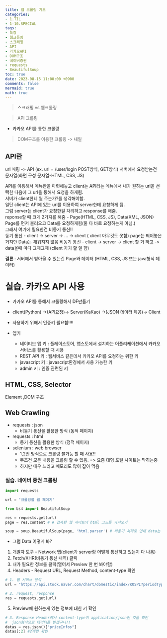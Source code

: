 ```yaml
---
title: 웹 크롤링 기초
categories:
- 1.TIL
- 1-10.SPECIAL
tags:
- 특강
- 웹크롤링
- 스크래핑
- API
- 카카오API
- DOM구조
- 네이버증권
- requests
- BeautifulSoup
toc: true
date: 2023-08-15 11:00:00 +0900
comments: false
mermaid: true
math: true
---
```

> 스크래핑 vs 웹크롤링  

> API 크롤링
- 카카오 API를 통한 크롤링
> DOM구조를 이용한 크롤링 -> 내일


## API란
url 매핑 -> API (ex. url = /user/login POST방식, GET방식)
서버에서 요청받는건 문자열(화면 구성 문자열-HTML, CSS, JS)

API를 이용해서 메뉴판을 마련해놓고 client는 API라는 메뉴에서 내가 원하는 url을 선택한 다음에 그 url을 통해서 요청을 하게됨.   
서버가 client한테 뭘 주는가?를 생각해야함.  
일단 client는 API에 있는 url를 이용하여 server한테 요청하게 됨.  
그럼 server는 client가 요청한걸 처리하고 response를 해줌.   
reponse할 때 크게 2가지를 해줌 - Page(HTML, CSS, JS), Data(XML, JSON)  
Page를 먼저 불러오고 Data를 요청하게됨(둘 다 바로 요청하는게 아님.)  
그래서 여기에 필요한건 비동기 통신!!  
동기 통신 - client -> server -> ... -> client ( client 아무것도 못함) page는 띄어놓은 거지만 Data는 채워지지 않음
비동기 통신 - client -> server -> client 할 거 하고 -> data올때 마다 그때그때 (client 자기 할 일 함)

**결론** : 서버에서 받아올 수 있는건 Page와 데이터 (HTML, CSS, JS 또는 java형식 데이터)

# 실습. 카카오 API 사용
- 카카오 API를 통해서 크롤링해서 DF만들기
- client(Python) ->(API요청)-> Server(KaKao) ->(JSON 데이터 제공)-> Client 
- 사용하기 위해서 인증키 필요함!!!!

- 앱키
    - 네이티브 앱 키 : 플레이스토어, 앱스토에서 설치하는 어플리케이션에서 카카오 서비스를 활용할 때 시용
    - REST API 키 : 웹서비스 같은데서 카카오 API를 요청하는 위한 키
    - javascript 키 : javascript환경에서 사용 가능한 키
    - admin 키 : 인증 관련된 키

## HTML, CSS, Selector
Element ,DOM 구조

## Web Crawling
- requests : json
    - 비동기 통신을 활용한 방식 (동적 페이지)
- requests : html
    - 동기 통신을 활용한 방식 (정적 페이지)
- selenium : web browser
    - 1,2번 방식으로 크롤링 불가능 할 때 사용!!
    - 무조건 모든 내용을 크롤링 할 수 있음. => 요즘 대형 포털 사이트는 막히는중
    - 하지만 매우 느리고 메모리도 많이 잡아 먹음

### 실습. 네이버 증권 크롤링
```python
import requests

url = "크롤링할 웹 페이지"

from bs4 import BeautifulSoup

res = requests.get(url)
page = res.content # # 접속한 웹 사이트의 html 코드를 가져오기

soup = soup.BeautifulSoup(page, 'html.parser') # 비동기 처리로 인해 data는 안가져옴 (bs4는 동기통신 데이터를 가져옴)
```

- 그럼 Data 어떻게 봐?
1. 개발자 도구 - Network 탭(client가 server랑 어떻게 통신하고 있는지 다 나옴)
2. Fetch/XHR(비동기 통신 내역) 클릭
3. 내가 필요한 정보를 클릭(열어서 Preview 한 번 봐야함)
4. Headers - Request URL, Request Method, content-type 확인  
```python
# 1. 웹 서비스 분석
url = "https://api.stock.naver.com/chart/domestic/index/KOSPI?periodType=dayCandle"

# 2. request, response
res = requests.get(url)
```
5. Preview에 원하는게 있는 정보에 대한 키 확인
```python
# 3. Response Header에서 content-type이 application/json인 것을 확인
#  json형식으로 데이터를 받겠구나!!
datas = res.json()["priceInfos"]
datas[:2] #2개만 확인
```
